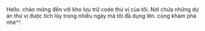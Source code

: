 Hello.
chào mừng đến với kho lưu trữ code thú vị của tôi.
Nơi chứa những dự án thú vị được tích lũy trong nhiều ngày mà tôi đã dụng lên.
cùng khám phá nhé^^.

<!---
DragonP-codelokiemtoi
--->
